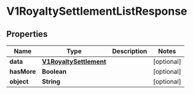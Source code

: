 
# V1RoyaltySettlementListResponse

## Properties
Name | Type | Description | Notes
------------ | ------------- | ------------- | -------------
**data** | [**V1RoyaltySettlement**](V1RoyaltySettlement.md) |  |  [optional]
**hasMore** | **Boolean** |  |  [optional]
**object** | **String** |  |  [optional]



